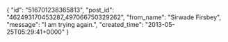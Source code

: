  {
   "id": "516701238365813",
   "post_id": "462493170453287_497066750329262",
   "from_name": "Sirwade Firsbey",
   "message": "I am trying again.",
   "created_time": "2013-05-25T05:29:41+0000"
 }
